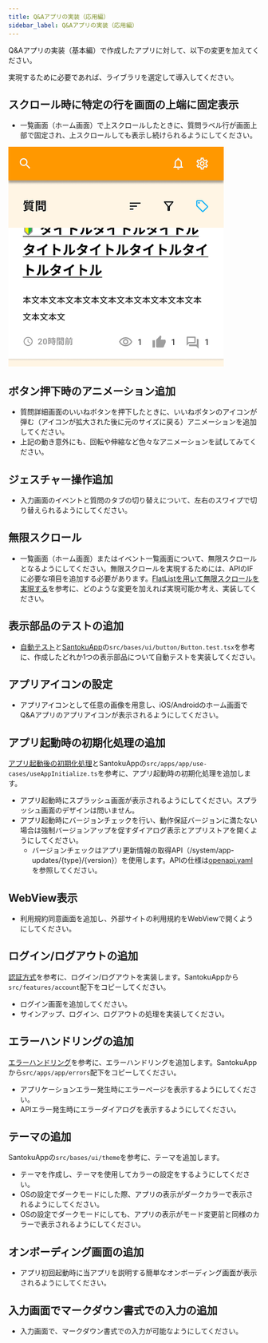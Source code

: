 ```yaml
---
title: Q&Aアプリの実装（応用編）
sidebar_label: Q&Aアプリの実装（応用編）
---
```


Q&Aアプリの実装（基本編）で作成したアプリに対して、以下の変更を加えてください。

実現するために必要であれば、ライブラリを選定して導入してください。

## スクロール時に特定の行を画面の上端に固定表示

- 一覧画面（ホーム画面）で上スクロールしたときに、質問ラベル行が画面上部で固定され、上スクロールしても表示し続けられるようにしてください。

![ホーム画面-スクロール例](screen-home-scroll.png)

## ボタン押下時のアニメーション追加

- 質問詳細画面のいいねボタンを押下したときに、いいねボタンのアイコンが弾む（アイコンが拡大された後に元のサイズに戻る）アニメーションを追加してください。
- 上記の動き意外にも、回転や伸縮など色々なアニメーションを試してみてください。

## ジェスチャー操作追加

- 入力画面のイベントと質問のタブの切り替えについて、左右のスワイプで切り替えられるようにしてください。

## 無限スクロール

- 一覧画面（ホーム画面）またはイベント一覧画面について、無限スクロールとなるようにしてください。無限スクロールを実現するためには、APIのIFに必要な項目を追加する必要があります。[FlatListを用いて無限スクロールを実現する](/react-native/santoku/development/implement/http-api#flatlist%E3%82%92%E7%94%A8%E3%81%84%E3%81%A6%E7%84%A1%E9%99%90%E3%82%B9%E3%82%AF%E3%83%AD%E3%83%BC%E3%83%AB%E3%82%92%E5%AE%9F%E7%8F%BE%E3%81%99%E3%82%8B)を参考に、どのような変更を加えれば実現可能か考え、実装してください。

## 表示部品のテストの追加

- [自動テスト](/react-native/santoku/test-planning/ut-planning#%E8%87%AA%E5%8B%95%E3%83%86%E3%82%B9%E3%83%88)と[SantokuApp](https://github.com/{@inject:organization}/mobile-app-crib-notes/tree/master/example-app/SantokuApp)の`src/bases/ui/button/Button.test.tsx`を参考に、作成したどれか1つの表示部品について自動テストを実装してください。

## アプリアイコンの設定

- アプリアイコンとして任意の画像を用意し、iOS/Androidのホーム画面でQ&Aアプリのアプリアイコンが表示されるようにしてください。

## アプリ起動時の初期化処理の追加

[アプリ起動後の初期化処理](/react-native/santoku/application-architecture/life-cycle-management/initialization)とSantokuAppの`src/apps/app/use-cases/useAppInitialize.ts`を参考に、アプリ起動時の初期化処理を追加します。

- アプリ起動時にスプラッシュ画面が表示されるようにしてください。スプラッシュ画面のデザインは問いません。
- アプリ起動時にバージョンチェックを行い、動作保証バージョンに満たない場合は強制バージョンアップを促すダイアログ表示とアプリストアを開くようにしてください。
  - バージョンチェックはアプリ更新情報の取得API（/system/app-updates/{type}/{version}）を使用します。APIの仕様は[openapi.yaml](https://github.com/{@inject:organization}/mobile-app-crib-notes/blob/master/example-app/api-document/openapi.yaml)を参照してください。

## WebView表示

- 利用規約同意画面を追加し、外部サイトの利用規約をWebViewで開くようにしてください。

## ログイン/ログアウトの追加

[認証方式](/react-native/santoku/application-architecture/auth/overview)を参考に、ログイン/ログアウトを実装します。SantokuAppから`src/features/account`配下をコピーしてください。

- ログイン画面を追加してください。
- サインアップ、ログイン、ログアウトの処理を実装してください。

## エラーハンドリングの追加

[エラーハンドリング](/react-native/santoku/application-architecture/error-handling/overview)を参考に、エラーハンドリングを追加します。SantokuAppから`src/apps/app/errors`配下をコピーしてください。

- アプリケーションエラー発生時にエラーページを表示するようにしてください。
- APIエラー発生時にエラーダイアログを表示するようにしてください。

## テーマの追加

SantokuAppの`src/bases/ui/theme`を参考に、テーマを追加します。

- テーマを作成し、テーマを使用してカラーの設定をするようにしてください。
- OSの設定でダークモードにした際、アプリの表示がダークカラーで表示されるようにしてください。
- OSの設定でダークモードにしても、アプリの表示がモード変更前と同様のカラーで表示されるようにしてください。

## オンボーディング画面の追加

- アプリ初回起動時に当アプリを説明する簡単なオンボーディング画面が表示されるようにしてください。

## 入力画面でマークダウン書式での入力の追加

- 入力画面で、マークダウン書式での入力が可能なようにしてください。
